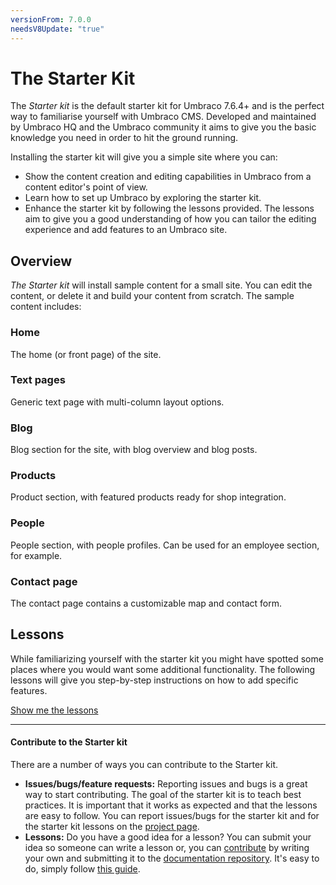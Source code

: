 ```yaml
---
versionFrom: 7.0.0
needsV8Update: "true"
---
```


# The Starter Kit
The *Starter kit* is the default starter kit for Umbraco 7.6.4+ and is the perfect way to familiarise yourself with Umbraco CMS. Developed and maintained by Umbraco HQ and the Umbraco community it aims to give you the basic knowledge you need in order to hit the ground running.

Installing the starter kit will give you a simple site where you can:

* Show the content creation and editing capabilities in Umbraco from a content editor's point of view.
* Learn how to set up Umbraco by exploring the starter kit.
* Enhance the starter kit by following the lessons provided. The lessons aim to give you a good understanding of how you can tailor the editing experience and add features to an Umbraco site. 

## Overview
*The Starter kit* will install sample content for a small site. You can edit the content, or delete it and build your content from scratch. The sample content includes:

### Home
The home (or front page) of the site.
### Text pages
Generic text page with multi-column layout options.
### Blog
Blog section for the site, with blog overview and blog posts.
### Products
Product section, with featured products ready for shop integration.
### People
People section, with people profiles. Can be used for an employee section, for example. 
### Contact page
The contact page contains a customizable map and contact form.

## Lessons
While familiarizing yourself with the starter kit you might have spotted some places where you would want some additional functionality. The following lessons will give you step-by-step instructions on how to add specific features.

[Show me the lessons](/Documentation/Tutorials/Starter-kit/Lessons/index.md)

___

#### Contribute to the Starter kit
There are a number of ways you can contribute to the Starter kit.

* **Issues/bugs/feature requests:** Reporting issues and bugs is a great way to start contributing. The goal of the starter kit is to teach best practices. It is important that it works as expected and that the lessons are easy to follow. You can report issues/bugs for the starter kit and for the starter kit lessons on the [project page](https://our.umbraco.com/projects/starter-kits/the-starter-kit/feedback/).
* **Lessons:** Do you have a good idea for a lesson? You can submit your idea so someone can write a lesson or, you can [contribute](../../Contribute/index.md) by writing your own and submitting it to the [documentation repository](https://github.com/umbraco/UmbracoDocs/issues). It's easy to do, simply follow [this guide](https://github.com/umbraco/Umbraco-CMS/blob/dev-v7/.github/CONTRIBUTING.md).

